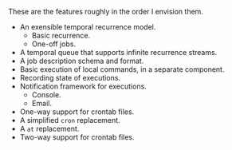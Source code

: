 These are the features roughly in the order I envision them.

- An exensible temporal recurrence model.
  - Basic recurrence.
  - One-off jobs.
- A temporal queue that supports infinite recurrence streams.
- A job description schema and format.
- Basic execution of local commands, in a separate component.
- Recording state of executions.
- Notification framework for executions.
  - Console.
  - Email.
- One-way support for crontab files.
- A simplified `cron` replacement.
- A `at` replacement.
- Two-way support for crontab files.
